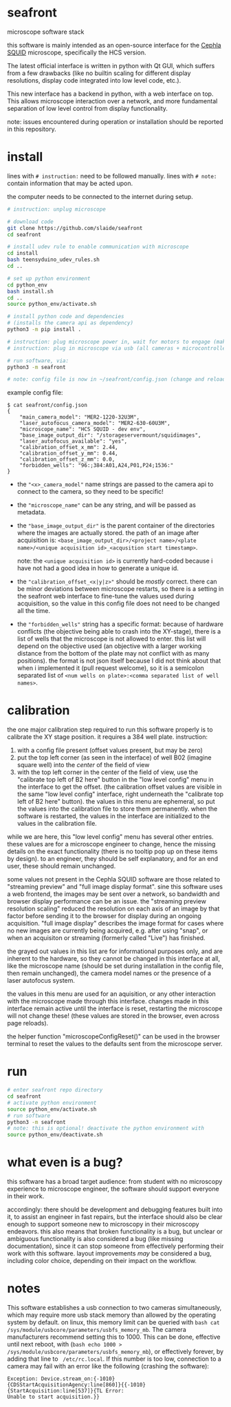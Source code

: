 # seafront
microscope software stack

this software is mainly intended as an open-source interface for the [Cephla SQUID](https://cephla.com/product/squid/) microscope, specifically the HCS version.

The latest official interface is written in python with Qt GUI, which suffers from a few drawbacks (like no builtin scaling 
for different display resolutions, display code integrated into low level code, etc.).

This new interface has a backend in python, with a web interface on top. This allows microscope interaction over a network, 
and more fundamental separation of low level control from display functionality.

note: issues encountered during operation or installation should be reported in this repository.

# install

lines with `# instruction:` need to be followed manually.
lines with `# note:` contain information that may be acted upon.

the computer needs to be connected to the internet during setup.

```sh
# instruction: unplug microscope

# download code
git clone https://github.com/slaide/seafront
cd seafront

# install udev rule to enable communication with microscope
cd install
bash teensyduino_udev_rules.sh
cd ..

# set up python environment
cd python_env 
bash install.sh
cd ..
source python_env/activate.sh

# install python code and dependencies
# (installs the camera api as dependency)
python3 -m pip install .

# instruction: plug microscope power in, wait for motors to engage (makes a 'clonk' sound)
# instruction: plug in microscope via usb (all cameras + microcontroller. i recommend using an external usb hub to simplify this.)

# run software, via:
python3 -m seafront

# note: config file is now in ~/seafront/config.json (change and reload software to apply)
```

example config file:
```
$ cat seafront/config.json 
{
    "main_camera_model": "MER2-1220-32U3M",
    "laser_autofocus_camera_model": "MER2-630-60U3M",
    "microscope_name": "HCS SQUID - dev env",
    "base_image_output_dir": "/storageservermount/squidimages",
    "laser_autofocus_available": "yes",
    "calibration_offset_x_mm": 2.44,
    "calibration_offset_y_mm": 0.44,
    "calibration_offset_z_mm": 0.0,
    "forbidden_wells": "96:;384:A01,A24,P01,P24;1536:"
}
```
- the `"<x>_camera_model"` name strings are passed to the camera api to connect to the camera, so they need to be specific!
- the `"microscope_name"` can be any string, and will be passed as metadata.
- the `"base_image_output_dir"` is the parent container of the directories where the images are actually stored.
    the path of an image after acquisition is: 
    `<base_image_output_dir>/<project name>/<plate name>/<unique acquisition id>_<acqusition start timestamp>`.

    note: the `<unique acquisition id>` is currently hard-coded because i have not had a good idea in how to generate a unique id.
- the `"calibration_offset_<x|y|z>"` should be _mostly_ correct. there can be minor deviations between microscope restarts, so there is 
a setting in the seafront web interface to fine-tune the values used during acquisition, so the value in this config file does not 
need to be changed all the time.
- the `"forbidden_wells"` string has a specific format: because of hardware conflicts (the objective being able to crash into the
XY-stage), there is a list of wells that the microscope is not allowed to enter. this list will depend on the objective used
(an objective with a larger working distance from the bottom of the plate may not conflict with as many positions). the format is not
json itself because I did not think about that when i implemented it (pull request welcome), so it is a semicolon separated list of
`<num wells on plate>:<comma separated list of well names>`.

# calibration

the one major calibration step required to run this software properly is to calibrate the XY stage position. it requires a 384 well 
plate.
instruction:
1. with a config file present (offset values present, but may be zero)
2. put the top left corner (as seen in the interface) of well B02 (imagine square well) into the *center* of the field of view
3. with the top left corner in the center of the field of view, use the "calibrate top left of B2 here" button in the 
"low level config" menu in the interface to get the offset. (the calibration offset values are visible in the same "low level config"
interface, right underneath the "calibrate top left of B2 here" button). the values in this menu are ephemeral, so put the values
into the calibration file to store them permanently. when the software is restarted, the values in the interface are initialized
to the values in the calibration file.

while we are here, this "low level config" menu has several other entries. these values are for a microscope engineer to change, hence
the missing details on the exact functionality (there is no tooltip pop up on these items by design). to an engineer, they should be
self explanatory, and for an end user, these should remain unchanged.

some values not present in the Cephla SQUID software are those related to "streaming preview" and "full image display format".
sine this software uses a web frontend, the images may be sent over a network, so bandwidth and browser display performance can be
an issue. the "streaming preview resolution scaling" reduced the resolution on each axis of an image by that factor before sending
it to the browser for display during an ongoing acquisition. "full image display" describes the image format for cases where no new
images are currently being acquired, e.g. after using "snap", or when an acquisiton or streaming (formerly called "Live") has finished.

the grayed out values in this list are for informational purposes only, and are inherent to the hardware, so they cannot be changed
in this interface at all, like the microscope name (should be set during installation in the config file, then remain unchanged), 
the camera model names or the presence of a laser autofocus system.

the values in this menu are used for an aquisition, or any other interaction with the microscope made through this interface.
changes made in this interface remain active until the interface is reset, restarting the microscope will not change these!
(these values are stored in the browser, even across page reloads).

the helper function "microscopeConfigReset()" can be used in the browser terminal to reset the values to the defaults sent from
the microscope server.

# run

```sh
# enter seafront repo directory
cd seafront
# activate python environment
source python_env/activate.sh
# run software
python3 -m seafront
# note: this is optional! deactivate the python environment with
source python_env/deactivate.sh
```

# what even is a bug?

this software has a broad target audience: from student with no microscopy experience to microscope engineer, the software should support 
everyone in their work.

accordingly: there should be development and debugging features built into it, to assist an engineer in fast repairs, but the interface 
should also be clear enough to support someone new to microscopy in their microscopy endeavors.
this also means that broken functionality is a bug, but unclear or ambiguous functionality is also considered a bug (like missing 
documentation), since it can stop someone from effectively performing their work with this software.
layout improvements _may_ be considered a bug, including color choice, depending on their impact on the workflow.

# notes

This software establishes a usb connection to two cameras simultaneously, which may require more usb stack memory than
allowed by the operating system by default. on linux, this memory limit can be queried with
```bash cat /sys/module/usbcore/parameters/usbfs_memory_mb```. The camera manufacturers recommend setting this to 1000. 
This can be done, effective until next reboot, with (```bash echo 1000 > /sys/module/usbcore/parameters/usbfs_memory_mb```), 
or effectively forever, by adding that line to ``` /etc/rc.local```. If this number is too low, connection to a camera may 
fail with an error like the following (crashing the software):
``` 
Exception: Device.stream_on:{-1010}{CDSStartAcquisitionAgency:line[860]}{{-1010}{StartAcquisition:line[537]}{TL Error:
Unable to start acquisition.}}
```
